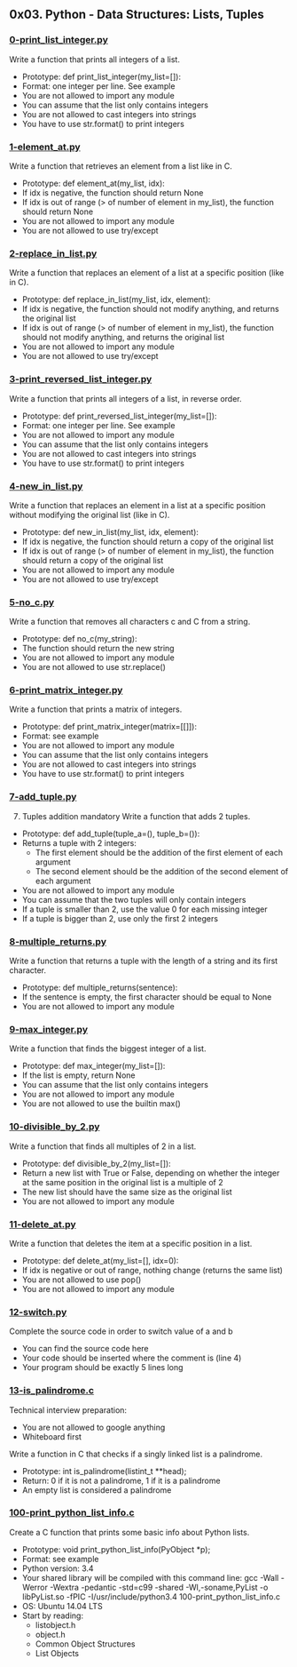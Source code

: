 ## 0x03. Python - Data Structures: Lists, Tuples

### [0-print_list_integer.py](0-print_list_integer.py)
Write a function that prints all integers of a list.

- Prototype: def print_list_integer(my_list=[]):
- Format: one integer per line. See example
- You are not allowed to import any module
- You can assume that the list only contains integers
- You are not allowed to cast integers into strings
- You have to use str.format() to print integers

### [1-element_at.py](1-element_at.py)
Write a function that retrieves an element from a list like in C.

- Prototype: def element_at(my_list, idx):
- If idx is negative, the function should return None
- If idx is out of range (> of number of element in my_list), the function should return None
- You are not allowed to import any module
- You are not allowed to use try/except

### [2-replace_in_list.py](2-replace_in_list.py)
Write a function that replaces an element of a list at a specific position (like in C).

- Prototype: def replace_in_list(my_list, idx, element):
- If idx is negative, the function should not modify anything, and returns the original list
- If idx is out of range (> of number of element in my_list), the function should not modify anything, and returns the original list
- You are not allowed to import any module
- You are not allowed to use try/except

### [3-print_reversed_list_integer.py](3-print_reversed_list_integer.py)
Write a function that prints all integers of a list, in reverse order.

- Prototype: def print_reversed_list_integer(my_list=[]):
- Format: one integer per line. See example
- You are not allowed to import any module
- You can assume that the list only contains integers
- You are not allowed to cast integers into strings
- You have to use str.format() to print integers

### [4-new_in_list.py](4-new_in_list.py)
Write a function that replaces an element in a list at a specific position without modifying the original list (like in C).

- Prototype: def new_in_list(my_list, idx, element):
- If idx is negative, the function should return a copy of the original list
- If idx is out of range (> of number of element in my_list), the function should return a copy of the original list
- You are not allowed to import any module
- You are not allowed to use try/except

### [5-no_c.py](5-no_c.py)
Write a function that removes all characters c and C from a string.

- Prototype: def no_c(my_string):
- The function should return the new string
- You are not allowed to import any module
- You are not allowed to use str.replace()

### [6-print_matrix_integer.py](6-print_matrix_integer.py)
Write a function that prints a matrix of integers.

- Prototype: def print_matrix_integer(matrix=[[]]):
- Format: see example
- You are not allowed to import any module
- You can assume that the list only contains integers
- You are not allowed to cast integers into strings
- You have to use str.format() to print integers

### [7-add_tuple.py](7-add_tuple.py)
7. Tuples addition
mandatory
Write a function that adds 2 tuples.

- Prototype: def add_tuple(tuple_a=(), tuple_b=()):
- Returns a tuple with 2 integers:
  - The first element should be the addition of the first element of each argument
  - The second element should be the addition of the second element of each argument
- You are not allowed to import any module
- You can assume that the two tuples will only contain integers
- If a tuple is smaller than 2, use the value 0 for each missing integer
- If a tuple is bigger than 2, use only the first 2 integers

### [8-multiple_returns.py](8-multiple_returns.py)
Write a function that returns a tuple with the length of a string and its first character.

- Prototype: def multiple_returns(sentence):
- If the sentence is empty, the first character should be equal to None
- You are not allowed to import any module

### [9-max_integer.py](9-max_integer.py)
Write a function that finds the biggest integer of a list.

- Prototype: def max_integer(my_list=[]):
- If the list is empty, return None
- You can assume that the list only contains integers
- You are not allowed to import any module
- You are not allowed to use the builtin max()

### [10-divisible_by_2.py](10-divisible_by_2.py)
Write a function that finds all multiples of 2 in a list.

- Prototype: def divisible_by_2(my_list=[]):
- Return a new list with True or False, depending on whether the integer at the same position in the original list is a multiple of 2
- The new list should have the same size as the original list
- You are not allowed to import any module
### [11-delete_at.py](11-delete_at.py)
Write a function that deletes the item at a specific position in a list.

- Prototype: def delete_at(my_list=[], idx=0):
- If idx is negative or out of range, nothing change (returns the same list)
- You are not allowed to use pop()
- You are not allowed to import any module

### [12-switch.py](12-switch.py)
Complete the source code in order to switch value of a and b

- You can find the source code here
- Your code should be inserted where the comment is (line 4)
- Your program should be exactly 5 lines long

### [13-is_palindrome.c](13-is_palindrome.c)
Technical interview preparation:

- You are not allowed to google anything
- Whiteboard first

Write a function in C that checks if a singly linked list is a palindrome.

- Prototype: int is_palindrome(listint_t **head);
- Return: 0 if it is not a palindrome, 1 if it is a palindrome
- An empty list is considered a palindrome

### [100-print_python_list_info.c](100-print_python_list_info.c)
Create a C function that prints some basic info about Python lists.

- Prototype: void print_python_list_info(PyObject *p);
- Format: see example
- Python version: 3.4
- Your shared library will be compiled with this command line: gcc -Wall -Werror -Wextra -pedantic -std=c99 -shared -Wl,-soname,PyList -o libPyList.so -fPIC -I/usr/include/python3.4 100-print_python_list_info.c
- OS: Ubuntu 14.04 LTS
- Start by reading:
  - listobject.h
  - object.h
  - Common Object Structures
  - List Objects
